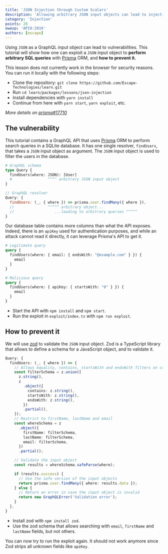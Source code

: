 ```yaml
---
title: 'JSON Injection through Custom Scalars'
description: 'Allowing arbitrary JSON input objects can lead to injections, learn how to prevent them.'
category: 'Injection'
points: 20
owasp: 'API8:2019'
authors: [escape]
---
```


Using `JSON` as a GraphQL input object can lead to vulnerabilities. This tutorial will show how one can exploit a `JSON` input object to **perform arbitrary SQL queries** with [Prisma](https://www.prisma.io) ORM, and **how to prevent it.**

This lesson does not currently work in the browser for security reasons. You can run it locally with the following steps:

- Clone the repository: `git clone https://github.com/Escape-Technologies/learn.git`
- Run `cd learn/packages/lessons/json-injection`
- Install dependencies with `yarn install`
- Continue from here with `yarn start`, `yarn exploit`, etc.

_More details on [prisma#17710](https://github.com/prisma/prisma/issues/17710)_

## The vulnerability

This tutorial contains a GraphQL API that uses [Prisma](https://www.prisma.io) ORM to perform search queries in a SQLite database. It has one single resolver, `findUsers`, that takes a `JSON` input object as argument. The `JSON` input object is used to filter the users in the database.

```graphql
# GraphQL schema
type Query {
  findUsers(where: JSON): [User]
  #                ^^^^ arbitrary JSON input object
}
```

```js
// GraphQL resolver
Query: {
  findUsers: (_, { where }) => prisma.user.findMany({ where }),
  //               ^^^^^ arbitrary object...
  //                  ...leading to arbitrary queries ^^^^^
}
```

Our database table contains more columns than what the API exposes. Indeed, there is an `apiKey` used for authentication purposes, and while an attack cannot read it directly, it can leverage Prisma's API to get it.

```graphql
# Legitimate query
query {
  findUsers(where: { email: { endsWith: "@example.com" } }) {
    email
  }
}

# Malicious query
query {
  findUsers(where: { apiKey: { startsWith: "0" } }) {
    email
  }
}
```

- Start the API with `npm install` and `npm start`.
- Run the exploit in `exploit/index.ts` with `npm run exploit`.

## How to prevent it

We will use [zod](https://zod.dev/) to validate the `JSON` input object. Zod is a TypeScript library that allows to define a schema for a JavaScript object, and to validate it.

```ts
Query: {
  findUsers: (_, { where }) => {
    // Allows equality, contains, startsWith and endsWith filters on columns
    const filterSchema = z.union([
      z.string(),
      z
        .object({
          contains: z.string(),
          startsWith: z.string(),
          endsWith: z.string(),
        })
        .partial(),
    ]);
    // Restrict to firstName, lastName and email
    const whereSchema = z
      .object({
        firstName: filterSchema,
        lastName: filterSchema,
        email: filterSchema,
      })
      .partial();

    // Validate the input object
    const results = whereSchema.safeParse(where);

    if (results.success) {
      // Use the safe version of the input objects
      return prisma.user.findMany({ where: results.data });
    } else {
      // Return an error in case the input object is invalid
      return new GraphQLError('Validation error');
    }
  },
}
```

- Install zod with `npm install zod`.
- Use the zod schema that allows searching with `email`, `firstName` and `lastName` fields, but not others.

You can now try to run the exploit again. It should not work anymore since Zod strips all unknown fields like `apiKey`.

